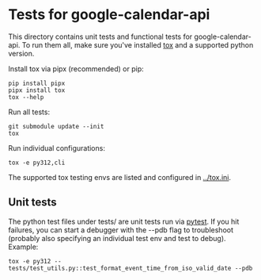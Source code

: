 # Tests for google-calendar-api

This directory contains unit tests and functional tests for google-calendar-api. To run them all, make sure
you've installed [tox](https://tox.wiki/) and a supported python version.

Install tox via pipx (recommended) or pip:

```shell
pip install pipx
pipx install tox
tox --help
```

Run all tests:

```shell
git submodule update --init
tox
```

Run individual configurations:

```shell
tox -e py312,cli
```

The supported tox testing envs are listed and configured in [../tox.ini](../tox.ini).

## Unit tests

The python test files under tests/ are unit tests run via [pytest](https://pytest.org/). If you
hit failures, you can start a debugger with the --pdb flag to troubleshoot (probably also
specifying an individual test env and test to debug). Example:

```shell
tox -e py312 -- tests/test_utils.py::test_format_event_time_from_iso_valid_date --pdb
```
